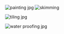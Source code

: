 ![painting jpg](https://github.com/user-attachments/assets/bf675631-539f-4713-a681-71c6e3944bf8)
![skimming](https://github.com/user-attachments/assets/3bb4101b-e017-473f-afdf-533e35edc7b3)

![tiling jpg](https://github.com/user-attachments/assets/921667d2-b789-4951-b2cc-a32eb3f31954)

![water proofing jpg](https://github.com/user-attachments/assets/348ba43c-7ec5-4057-98be-813d128f293f)
